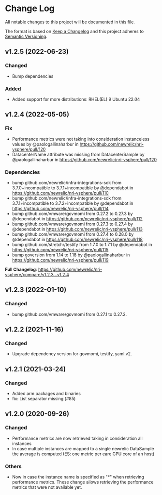 # Change Log
All notable changes to this project will be documented in this file.

The format is based on [Keep a Changelog](http://keepachangelog.com/)
and this project adheres to [Semantic Versioning](http://semver.org/).

## v1.2.5 (2022-06-23)

### Changed
 - Bump dependencies
### Added
 - Added support for more distributions:
    RHEL(EL) 9
    Ubuntu 22.04

## v1.2.4 (2022-05-05)

### Fix
* Performance metrics were not taking into consideration instanceless values by @paologallinaharbur in https://github.com/newrelic/nri-vsphere/pull/120
* DatacenterName attribute was missing from DatacenterSample by @paologallinaharbur in https://github.com/newrelic/nri-vsphere/pull/120

### Dependencies
* bump github.com/newrelic/infra-integrations-sdk from 3.7.0+incompatible to 3.7.1+incompatible by @dependabot in https://github.com/newrelic/nri-vsphere/pull/110
* bump github.com/newrelic/infra-integrations-sdk from 3.7.1+incompatible to 3.7.2+incompatible by @dependabot in https://github.com/newrelic/nri-vsphere/pull/114
* bump github.com/vmware/govmomi from 0.27.2 to 0.27.3 by @dependabot in https://github.com/newrelic/nri-vsphere/pull/112
* bump github.com/vmware/govmomi from 0.27.3 to 0.27.4 by @dependabot in https://github.com/newrelic/nri-vsphere/pull/113
* bump github.com/vmware/govmomi from 0.27.4 to 0.28.0 by @dependabot in https://github.com/newrelic/nri-vsphere/pull/118
* bump github.com/stretchr/testify from 1.7.0 to 1.7.1 by @dependabot in https://github.com/newrelic/nri-vsphere/pull/115
* bump goversion from 1.14 to 1.18  by @paologallinaharbur in https://github.com/newrelic/nri-vsphere/pull/119


**Full Changelog**: https://github.com/newrelic/nri-vsphere/compare/v1.2.3...v1.2.4

## v1.2.3 (2022-01-10)

### Changed

- bump github.com/vmware/govmomi from 0.27.1 to 0.27.2.

## v1.2.2 (2021-11-16)

### Changed

- Upgrade dependency version for govmomi, testify, yaml.v2.

## v1.2.1 (2021-03-24)

### Changed

- Added arm packages and binaries
- fix: List separator missing (#85)

## v1.2.0 (2020-09-26)

### Changed

- Performance metrics are now retrieved taking in consideration all instances
- In case multiple instances are mapped to a single newrelic DataSample the average is computed (ES: one metric per eare CPU core of an host)

### Others

- Now in case the instance name is specified as "*" when retrieving performance metrics.
These change allows retrieving the performance metrics that were not available yet.
